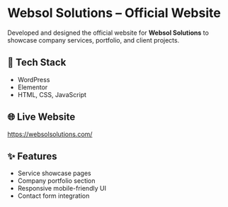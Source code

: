 # Websol Solutions – Official Website

Developed and designed the official website for **Websol Solutions** to showcase company services, portfolio, and client projects.

## 🔧 Tech Stack
- WordPress
- Elementor
- HTML, CSS, JavaScript

## 🌐 Live Website
https://websolsolutions.com/

## ✨ Features
- Service showcase pages
- Company portfolio section
- Responsive mobile-friendly UI
- Contact form integration
